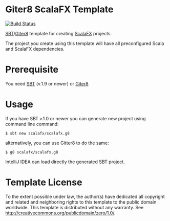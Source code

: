 Giter8 ScalaFX Template
=======================

[![Build Status](https://travis-ci.org/scalafx/scalafx.g8.svg?branch=master)](https://travis-ci.org/scalafx/scalafx.g8)

[SBT][sbt]/[Giter8][giter8] template for creating [ScalaFX](http://scalafx.org) projects.

The project you create using this template will have all preconfigured Scala and ScalaFX dependencies.

Prerequisite
============
You need [SBT][sbt] (v.1.9 or newer) or [Giter8][giter8]

Usage
=====
If you have SBT v.1.0 or newer you can generate new project using command line command:

    $ sbt new scalafx/scalafx.g8

alternatively, you can use Gitter8 to do the same:

    $ g8 scalafx/scalafx.g8

IntelliJ IDEA can load directly the generated SBT project.

Template License
================

To the extent possible under law, the author(s) have dedicated all copyright and related
and neighboring rights to this template to the public domain worldwide.
This template is distributed without any warranty. See <http://creativecommons.org/publicdomain/zero/1.0/>.

[sbt]: http://www.scala-sbt.org/

[giter8]: https://github.com/foundweekends/giter8